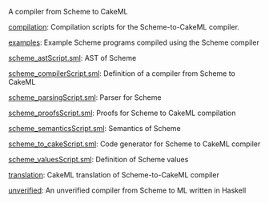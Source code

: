 A compiler from Scheme to CakeML

[compilation](compilation):
Compilation scripts for the Scheme-to-CakeML compiler.

[examples](examples):
Example Scheme programs compiled using the Scheme compiler

[scheme_astScript.sml](scheme_astScript.sml):
AST of Scheme

[scheme_compilerScript.sml](scheme_compilerScript.sml):
Definition of a compiler from Scheme to CakeML

[scheme_parsingScript.sml](scheme_parsingScript.sml):
Parser for Scheme

[scheme_proofsScript.sml](scheme_proofsScript.sml):
Proofs for Scheme to CakeML compilation

[scheme_semanticsScript.sml](scheme_semanticsScript.sml):
Semantics of Scheme

[scheme_to_cakeScript.sml](scheme_to_cakeScript.sml):
Code generator for Scheme to CakeML compiler

[scheme_valuesScript.sml](scheme_valuesScript.sml):
Definition of Scheme values

[translation](translation):
CakeML translation of Scheme-to-CakeML compiler

[unverified](unverified):
An unverified compiler from Scheme to ML written in Haskell
